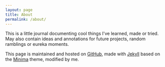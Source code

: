 ```yaml
---
layout: page
title: About
permalink: /about/
---
```


This is a little journal documenting cool things I've learned, made or tried.
May also contain ideas and annotations for future projects, random ramblings or eureka moments.

This page is maintained and hosted on [GitHub](https://github.com/arbolitoloco/done), made with [Jekyll](https://github.com/jekyll/jekyll) based on the [Minima](https://github.com/jekyll/minima) theme, modified by me.